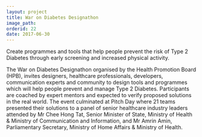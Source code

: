 ```yaml
---
layout: project
title: War on Diabetes Designathon
image_path: 
orderid: 22
date: 2017-06-30
---
```

Create programmes and tools that help people prevent the risk of Type 2 Diabetes through early screening and increased physical activity.
<!--more-->

The War on Diabetes Designathon organised by the Health Promotion Board (HPB), invites designers, healthcare professionals, developers, communication experts and community to design tools and programmes which will help people prevent and manage Type 2 Diabetes. Participants are coached by expert mentors and expected to verify proposed solutions in the real world. The event culminated at Pitch Day where 21 teams presented their solutions to a panel of senior healthcare industry leaders attended by Mr Chee Hong Tat, Senior Minister of State, Ministry of Health & Ministry of Communication and Information, and Mr Amrin Amin, Parliamentary Secretary, Ministry of Home Affairs & Ministry of Health.


 




